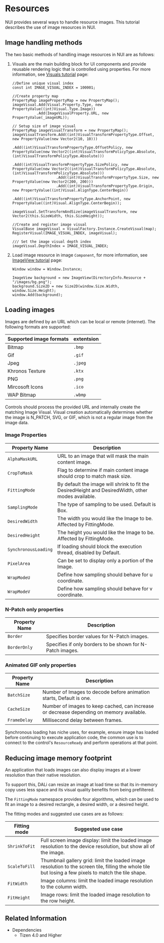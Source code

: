 # Resources

NUI provides several ways to handle resource images.
This tutorial describes the use of image resources in NUI.

## Image handling methods

The two basic methods of handling image resources in NUI are as follows:
 
1. Visuals are the main building block for UI components and provide reusable rendering logic that is controlled using properties. For more information, see [Visuals tutorial](visuals.md) page:
    ```
    //Define unique visual index
    const int IMAGE_VISUAL_INDEX = 100001;

    //Create property map
    PropertyMap imagePropertyMap = new PropertyMap();
    imageVisual.Add(Visual.Property.Type, new PropertyValue((int)Visual.Type.Image))
               .Add(ImageVisualProperty.URL, new PropertyValue(_imageURL));

    // Setup size of image visual
    PropertyMap imageVisualTransform = new PropertyMap();
    imageVisualTransform.Add((int)VisualTransformPropertyType.Offset, new PropertyValue(new Vector2(10, 10)))
                        .Add((int)VisualTransformPropertyType.OffsetPolicy, new PropertyValue(new Vector2((int)VisualTransformPolicyType.Absolute, (int)VisualTransformPolicyType.Absolute)))
                        .Add((int)VisualTransformPropertyType.SizePolicy, new PropertyValue(new Vector2((int)VisualTransformPolicyType.Absolute, (int)VisualTransformPolicyType.Absolute)))
                        .Add((int)VisualTransformPropertyType.Size, new PropertyValue(new Vector2(200, 200)))
                        .Add((int)VisualTransformPropertyType.Origin, new PropertyValue((int)Visual.AlignType.CenterBegin))
                        .Add((int)VisualTransformPropertyType.AnchorPoint, new PropertyValue((int)Visual.AlignType.CenterBegin));

    imageVisual.SetTransformAndSize(imageVisualTransform, new Vector2(this.SizeWidth, this.SizeHeight));

    //Create and register image visual
    VisualBase imageVisual = VisualFactory.Instance.CreateVisual(map);
    RegisterVisual(IMAGE_VISUAL_INDEX, imageVisual);

    /// Set the image visual depth index
    imageVisual.DepthIndex = IMAGE_VISUAL_INDEX;
    ```
2. Load image resource in image `Component`, for more information, see  [ImageView tutorial](imageview.md) page:

    ```
    Window window = Window.Instance;

    ImageView background = new ImageView(DirectoryInfo.Resource + "/images/bg.png");
    background.Size2D = new Size2D(window.Size.Width, window.Size.Height);
    window.Add(background);
    ```

## Loading images

Images are defined by an URL which can be local or remote (internet).
The following formats are supported:

| Supported image formats | extentsion |
|------------------------ | ---------- |
| Bitmap                  | `.bmp`     |
| Gif                     | `.gif`     |
| Jpeg                    | `.jpeg`    |
| Khronos Texture         | `.ktx`     |
| PNG                     | `.png`     |
| Mircosoft Icons         | `.ico`     |
| WAP Bitmap              | `.wbmp`    |

Controls should process the provided URL and internally create the matching Image Visual.
Visual creation automatically determines whether the image is N_PATCH, SVG, or GIF, which is not a regular image from the image data.

### Image Properties

| Property Name        | Description       |
|----------------------|-------------------|
| `AlphaMaskURL`       | URL to an image that will mask the main content image. |
| `CropToMask`         | Flag to determine if main content image should crop to match mask size. |
| `FittingMode`        | By default the image will shrink to fit the DesiredHeight and DesiredWidth, other modes available. |
| `SamplingMode`       | The type of sampling to be used. Default is Box. |
| `DesiredWidth`       | The width you would like the Image to be.  Affected by FittingMode.       |
| `DesiredHeight`      | The height you would like the Image to be. Affected by FittingMode.       |
| `SynchronousLoading` | If loading should block the execution thread, disabled by Default.        |
| `PixelArea`          | Can be set to display only a portion of the Image.           |
| `WrapModeU`          | Define how sampling should behave for u coordinate. |
| `WrapModeV`          | Define how sampling should behave for v coordinate. |


### N-Patch only properties

| Property Name        | Description       |
|----------------------|-------------------|
| `Border`             | Specifies border values for N-Patch images. |
| `BorderOnly`         | Specifies if only borders to be shown for N-Patch images. |

### Animated GIF only properties

| Property Name | Description       |
|---------------|-------------------|
| `BatchSize`   | Number of Images to decode before animation starts, Default is one. |
| `CacheSize`   | Number of images to keep cached, can increase or decrease depending on memory available. |
| `FrameDelay`  | Millisecond delay between frames. |

Synchronous loading has niche uses, for example, ensure image has loaded before continuing to execute application code,
the common use is to connect to the control's `ResourceReady` and perform operations at that point.

## Reducing image memory footprint

An application that loads images can also display images at a lower resolution than their native resolution.

To support this, DALi can resize an image at load time so that its in-memory copy uses less space and its visual quality benefits from being prefiltered.

The `FittingMode` namespace provides four algorithms, which can be used to fit an image to a desired rectangle, a desired width, or a desired height.

The fitting modes and suggested use cases are as follows:

| Fitting mode 	| Suggested use case |
| ------------- | ------------------ |
| `ShrinkToFit` | Full screen image display: limit the loaded image resolution to the device resolution, but show all of the image. |
| `ScaleToFill` | Thumbnail gallery grid: limit the loaded image resolution to the screen tile, filling the whole tile but losing a few pixels to match the tile shape. |
| `FitWidth`    | Image columns: limit the loaded image resolution to the column width. |
| `FitHeight`   | Image rows: limit the loaded image resolution to the row height. |

## Related Information
- Dependencies
  -   Tizen 4.0 and Higher
